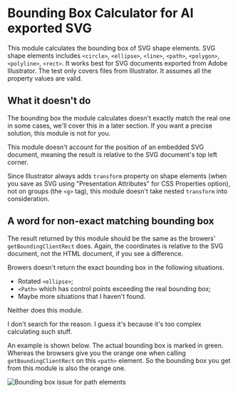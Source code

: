 # Bounding Box Calculator for AI exported SVG

This module calculates the bounding box of SVG shape elements. SVG shape elements includes `<circle>`, `<ellipse>`, `<line>`, `<path>`, `<polygon>`, `<polyline>`, `<rect>`. It works best for SVG documents exported from Adobe Illustrator. The test only covers files from Illustrator. It assumes all the property values are valid.

## What it doesn't do

The bounding box the module calculates doesn't exactly match the real one in some cases, we'll cover this in a later section. If you want a precise solution, this module is not for you.

This module doesn't account for the position of an embedded SVG document, meaning the result is relative to the SVG document's top left corner.

Since Illustrator always adds `transform` property on shape elements (when you save as SVG using "Presentation Attributes" for CSS Properties option), not on groups (the `<g>` tag), this module doesn't take nested `transform` into consideration.

## A word for non-exact matching bounding box

The result returned by this module should be the same as the browers' `getBoundingClientRect` does. Again, the coordinates is relative to the SVG document, not the HTML document, if you see a difference.

Browers doesn't return the exact bounding box in the following situations.

- Rotated `<ellipse>`;
- `<Path>` which has control points exceeding the real bounding box;
- Maybe more situations that I haven't found.

Neither does this module.

I don't search for the reason. I guess it's because it's too complex calculating such stuff.

An example is shown below. The actual bounding box is marked in green. Whereas the browsers give you the orange one when calling `getBoundingClientRect` on this `<path>` element. So the bounding box you get from this module is also the orange one.

![Bounding box issue for path elements](https://img.alicdn.com/tps/TB1GPO5LXXXXXcgXFXXXXXXXXXX-358-282.png)